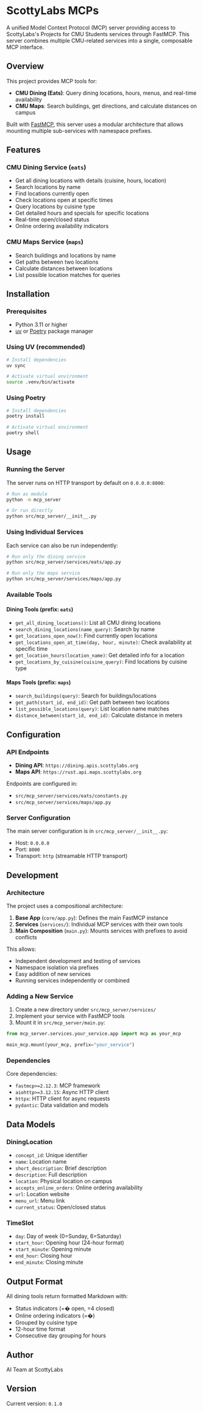 # ScottyLabs MCPs

A unified Model Context Protocol (MCP) server providing access to ScottyLabs's Projects for CMU Students services through FastMCP. This server combines multiple CMU-related services into a single, composable MCP interface.

## Overview

This project provides MCP tools for:
- **CMU Dining (Eats)**: Query dining locations, hours, menus, and real-time availability
- **CMU Maps**: Search buildings, get directions, and calculate distances on campus

Built with [FastMCP](https://github.com/jlowin/fastmcp), this server uses a modular architecture that allows mounting multiple sub-services with namespace prefixes.

## Features

### CMU Dining Service (`eats`)
- Get all dining locations with details (cuisine, hours, location)
- Search locations by name
- Find locations currently open
- Check locations open at specific times
- Query locations by cuisine type
- Get detailed hours and specials for specific locations
- Real-time open/closed status
- Online ordering availability indicators

### CMU Maps Service (`maps`)
- Search buildings and locations by name
- Get paths between two locations
- Calculate distances between locations
- List possible location matches for queries

## Installation

### Prerequisites
- Python 3.11 or higher
- [uv](https://github.com/astral-sh/uv) or [Poetry](https://python-poetry.org/) package manager

### Using UV (recommended)
```bash
# Install dependencies
uv sync

# Activate virtual environment
source .venv/bin/activate
```

### Using Poetry
```bash
# Install dependencies
poetry install

# Activate virtual environment
poetry shell
```

## Usage

### Running the Server

The server runs on HTTP transport by default on `0.0.0.0:8000`:

```bash
# Run as module
python -m mcp_server

# Or run directly
python src/mcp_server/__init__.py
```

### Using Individual Services

Each service can also be run independently:

```bash
# Run only the dining service
python src/mcp_server/services/eats/app.py

# Run only the maps service
python src/mcp_server/services/maps/app.py
```

### Available Tools

#### Dining Tools (prefix: `eats`)
- `get_all_dining_locations()`: List all CMU dining locations
- `search_dining_locations(name_query)`: Search by name
- `get_locations_open_now()`: Find currently open locations
- `get_locations_open_at_time(day, hour, minute)`: Check availability at specific time
- `get_location_hours(location_name)`: Get detailed info for a location
- `get_locations_by_cuisine(cuisine_query)`: Find locations by cuisine type

#### Maps Tools (prefix: `maps`)
- `search_buildings(query)`: Search for buildings/locations
- `get_path(start_id, end_id)`: Get path between two locations
- `list_possible_locations(query)`: List location name matches
- `distance_between(start_id, end_id)`: Calculate distance in meters

## Configuration

### API Endpoints
- **Dining API**: `https://dining.apis.scottylabs.org`
- **Maps API**: `https://rust.api.maps.scottylabs.org`

Endpoints are configured in:
- `src/mcp_server/services/eats/constants.py`
- `src/mcp_server/services/maps/app.py`

### Server Configuration
The main server configuration is in `src/mcp_server/__init__.py`:
- Host: `0.0.0.0`
- Port: `8000`
- Transport: `http` (streamable HTTP transport)

## Development

### Architecture

The project uses a compositional architecture:
1. **Base App** (`core/app.py`): Defines the main FastMCP instance
2. **Services** (`services/`): Individual MCP services with their own tools
3. **Main Composition** (`main.py`): Mounts services with prefixes to avoid conflicts

This allows:
- Independent development and testing of services
- Namespace isolation via prefixes
- Easy addition of new services
- Running services independently or combined

### Adding a New Service

1. Create a new directory under `src/mcp_server/services/`
2. Implement your service with FastMCP tools
3. Mount it in `src/mcp_server/main.py`:

```python
from mcp_server.services.your_service.app import mcp as your_mcp

main_mcp.mount(your_mcp, prefix="your_service")
```

### Dependencies

Core dependencies:
- `fastmcp>=2.12.3`: MCP framework
- `aiohttp>=3.12.15`: Async HTTP client
- `httpx`: HTTP client for async requests
- `pydantic`: Data validation and models

## Data Models

### DiningLocation
- `concept_id`: Unique identifier
- `name`: Location name
- `short_description`: Brief description
- `description`: Full description
- `location`: Physical location on campus
- `accepts_online_orders`: Online ordering availability
- `url`: Location website
- `menu_url`: Menu link
- `current_status`: Open/closed status

### TimeSlot
- `day`: Day of week (0=Sunday, 6=Saturday)
- `start_hour`: Opening hour (24-hour format)
- `start_minute`: Opening minute
- `end_hour`: Closing hour
- `end_minute`: Closing minute

## Output Format

All dining tools return formatted Markdown with:
- Status indicators (=� open, =4 closed)
- Online ordering indicators (=�)
- Grouped by cuisine type
- 12-hour time format
- Consecutive day grouping for hours

## Author
AI Team at ScottyLabs

## Version

Current version: `0.1.0`